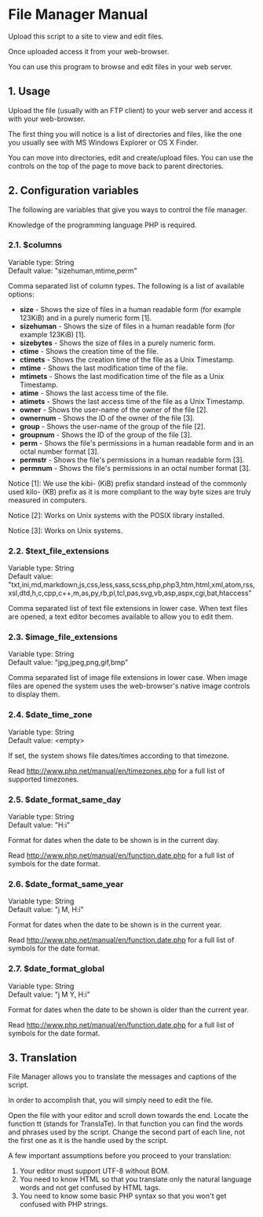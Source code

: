 File Manager Manual
===================

Upload this script to a site to view and edit files. 

Once uploaded access it from your web-browser.

You can use this program to browse and edit files in your web server.


## 1. Usage

Upload the file (usually with an FTP client) to your web server and access it with your web-browser.

The first thing you will notice is a list of directories and files, like the one you usually see with MS Windows Explorer or OS X Finder.

You can move into directories, edit and create/upload files. You can use the controls on the top of the page to move back to parent directories.


## 2. Configuration variables

The following are variables that give you ways to control the file manager.

Knowledge of the programming language PHP is required.


### 2.1. $columns

Variable type: String  
Default value: "sizehuman,mtime,perm"

Comma separated list of column types. The following is a list of available options:

- **size** - Shows the size of files in a human readable form (for example 123KiB) and in a purely numeric form [1].
- **sizehuman** - Shows the size of files in a human readable form (for example 123KiB) [1].
- **sizebytes** - Shows the size of files in a purely numeric form.
- **ctime** - Shows the creation time of the file.
- **ctimets** - Shows the creation time of the file as a Unix Timestamp.
- **mtime** - Shows the last modification time of the file.
- **mtimets** - Shows the last modification time of the file as a Unix Timestamp.
- **atime** - Shows the last access time of the file.
- **atimets** - Shows the last access time of the file as a Unix Timestamp.
- **owner** - Shows the user-name of the owner of the file [2].
- **ownernum** - Shows the ID of the owner of the file [3].
- **group** - Shows the user-name of the group of the file [2].
- **groupnum** - Shows the ID of the group of the file [3].
- **perm** - Shows the file's permissions in a human readable form and in an octal number format [3].
- **permstr** - Shows the file's permissions in a human readable form [3].
- **permnum** - Shows the file's permissions in an octal number format [3].

Notice [1]: We use the kibi- (KiB) prefix standard instead of the commonly used kilo- (KB) prefix as it is more compliant to the way byte sizes are truly measured in computers.

Notice [2]: Works on Unix systems with the POSIX library installed.

Notice [3]: Works on Unix systems.


### 2.2. $text_file_extensions

Variable type: String  
Default value: "txt,ini,md,markdown,js,css,less,sass,scss,php,php3,htm,html,xml,atom,rss,xsl,dtd,h,c,cpp,c++,m,as,py,rb,pl,tcl,pas,svg,vb,asp,aspx,cgi,bat,htaccess"

Comma separated list of text file extensions in lower case. When text files are opened, a text editor becomes available to allow you to edit them.


### 2.3. $image_file_extensions

Variable type: String  
Default value: "jpg,jpeg,png,gif,bmp"

Comma separated list of image file extensions in lower case. When image files are opened the system uses the web-browser's native image controls to display them.


### 2.4. $date_time_zone

Variable type: String  
Default value: \<empty\>

If set, the system shows file dates/times according to that timezone.

Read http://www.php.net/manual/en/timezones.php for a full list of supported timezones.


### 2.5. $date_format_same_day

Variable type: String  
Default value: "H:i"

Format for dates when the date to be shown is in the current day.

Read http://www.php.net/manual/en/function.date.php for a full list of symbols for the date format.


### 2.6. $date_format_same_year

Variable type: String  
Default value: "j M, H:i"

Format for dates when the date to be shown is in the current year.

Read http://www.php.net/manual/en/function.date.php for a full list of symbols for the date format.


### 2.7. $date_format_global

Variable type: String  
Default value: "j M Y, H:i"

Format for dates when the date to be shown is older than the current year.

Read http://www.php.net/manual/en/function.date.php for a full list of symbols for the date format.


## 3. Translation

File Manager allows you to translate the messages and captions of the script.

In order to accomplish that, you will simply need to edit the file.

Open the file with your editor and scroll down towards the end. Locate the function tt (stands for TranslaTe). In that function you can find the words and phrases used by the script. Change the second part of each line, not the first one as it is the handle used by the script.

A few important assumptions before you proceed to your translation:

1. Your editor must support UTF-8 without BOM.
2. You need to know HTML so that you translate only the natural language words and not get confused by HTML tags.
3. You need to know some basic PHP syntax so that you won't get confused with PHP strings.

